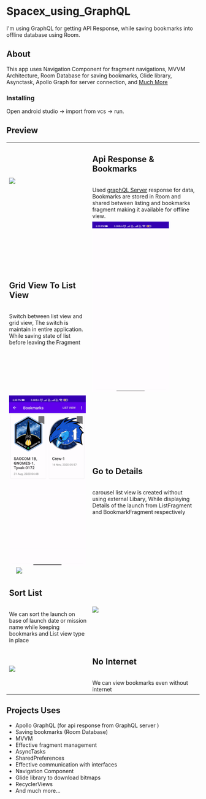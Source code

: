 # Spacex_using_GraphQL
I'm using GraphQL for getting API Response, while saving bookmarks into offline database using Room.
## About
This app uses Navigation Component for fragment navigations, MVVM Architecture, Room Database for saving bookmarks, Glide library, Asynctask, Apollo Graph for server connection, and <a href = '#Used'>Much More </a>
### Installing
Open android studio -> import from vcs -> run.

## Preview
<table>
  
  <tr>
    <td> <img src="Gifs/bookmark.gif" width="200"> </td>
    <td> <h2> Api Response & Bookmarks</h2> <br />Used <a href = 'https://api.spacex.land/graphql/'> graphQL Server</a> response for data, Bookmarks are stored in Room and shared between listing and bookmarks fragment making it available for offline view. </td>
  </tr>
  
  <tr>
    <td> <h2> Grid View To List View</h2> <br/>Switch between list view and grid view, The switch is maintain in entire application. While saving state of list before leaving the Fragment</td>
    <td> <img src="Gifs/list_to_grid.gif" width="200"> </td>
  </tr>
  
  <tr>
    <td> <img src="Gifs/book_to_details.gif" width="200">  &emsp;  <img src="Gifs/list_to_detail.gif" width="200"> </td>
    <td> <h2> Go to Details</h2> <br /> carousel list view is created without using external Libary, While displaying Details of the launch from ListFragment and BookmarkFragment respectively</td>
  </tr>
   
   <tr>
    <td> <h2> Sort List</h2> <br/>We can sort the launch on base of launch date or mission name while keeping bookmarks and List view type in place</td>
    <td> <img src="Gifs/sort.gif" width="200"> </td>
  </tr>
  
  <tr>
    <td> <img src="Gifs/noInternetBookmrk.gif" width="200"> </td>
    <td> <h2> No Internet</h2> <br /> We can view bookmarks even without internet</td>
  </tr>
  
</table>

<a id="Used"></a>
 
## Projects Uses
- Apollo GraphQL (for api response from GraphQL server )
- Saving bookmarks (Room Database)
- MVVM
- Effective fragment management
- AsyncTasks
- SharedPreferences
- Effective communication with interfaces
- Navigation Component
- Glide library to download bitmaps
- RecyclerViews
- And much more...
